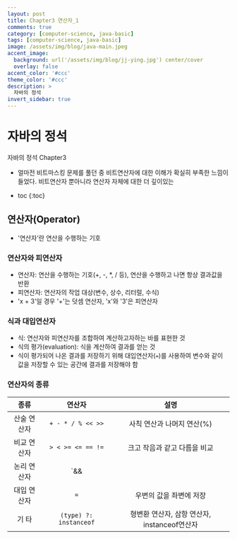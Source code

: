 ```yaml
---
layout: post
title: Chapter3 연산자_1
comments: true
category: [computer-science, java-basic]
tags: [computer-science, java-basic]
image: /assets/img/blog/java-main.jpeg
accent_image: 
  background: url('/assets/img/blog/jj-ying.jpg') center/cover
  overlay: false
accent_color: '#ccc'
theme_color: '#ccc'
description: >
  자바의 정석
invert_sidebar: true
---
```


# 자바의 정석

자바의 정석 Chapter3
- 얼마전 비트마스킹 문제를 풀던 중 비트연산자에 대한 이해가 확실히 부족한 느낌이 들었다. 비트연산자 뿐아니라 연산자 자체에 대한 더 깊이있는 

* toc
{:toc}

## 연산자(Operator)
- '연산자'란 연산을 수행하는 기호

### 연산자와 피연산자
- 연산자: 연산을 수행하는 기호(+, -, *, / 등), 연산을 수행하고 나면 항상 결과값을 반환
- 피연산자: 연산자의 작업 대상(변수, 상수, 리터럴, 수식)
- 'x + 3'일 경우 '+'는 덧셈 연산자, 'x'와 '3'은 피연산자

### 식과 대입연산자
- 식: 연산자와 피연산자를 조합하여 계산하고자하는 바를 표현한 것
- 식의 평가(evaluation): 식을 계산하여 결과를 얻는 것
- 식이 평가되어 나온 결과를 저장하기 위해 대입연산자(`=`)를 사용하여 변수와 같이 값을 저장할 수 있는 공간에 결과를 저장해야 함

### 연산자의 종류

|종류|연산자|설명|
|:---:|:---:|:---:|
|산술 연산자|`+ - * / % << >>`|사칙 연산과 나머지 연산(%)|
|비교 연산자|`> < >= <= == !=`|크고 작음과 같고 다름을 비교|
|논리 연산자|`&& || ! & | ^ ~`|'그리고(AND)'와 '또는(OR)'으로 조건을 연결|
|대입 연산자|`=`|우변의 값을 좌변에 저장|
|기 타|`(type) ?: instanceof`|형변환 연산자, 삼항 연산자, instanceof연산자|


